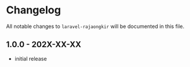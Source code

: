 # Changelog

All notable changes to `laravel-rajaongkir` will be documented in this file.

## 1.0.0 - 202X-XX-XX

- initial release
